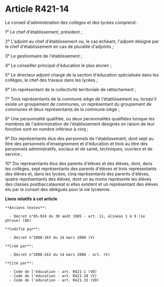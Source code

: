 # Article R421-14

Le conseil d'administration des collèges et des lycées comprend :

1° Le chef d'établissement, président ;

2° L'adjoint au chef d'établissement ou, le cas échéant, l'adjoint désigné par le chef d'établissement en cas de pluralité
d'adjoints ;

3° Le gestionnaire de l'établissement ;

4° Le conseiller principal d'éducation le plus ancien ;

5° Le directeur adjoint chargé de la section d'éducation spécialisée dans les collèges, le chef des travaux dans les lycées ;

6° Un représentant de la collectivité territoriale de rattachement ;

7° Trois représentants de la commune siège de l'établissement ou, lorsqu'il existe un groupement de communes, un représentant
du groupement de communes et deux représentants de la commune siège ;

8° Une personnalité qualifiée, ou deux personnalités qualifiées lorsque les membres de l'administration de l'établissement
désignés en raison de leur fonction sont en nombre inférieur à cinq ;

9° Dix représentants élus des personnels de l'établissement, dont sept au titre des personnels d'enseignement et d'éducation
et trois au titre des personnels administratifs, sociaux et de santé, techniques, ouvriers et de service ;

10° Dix représentants élus des parents d'élèves et des élèves, dont, dans les collèges, sept représentants des parents
d'élèves et trois représentants des élèves et, dans les lycées, cinq représentants des parents d'élèves, quatre représentants
des élèves, dont un au moins représente les élèves des classes postbaccalauréat si elles existent et un représentant des
élèves élu par le conseil des délégués pour la vie lycéenne.

**Liens relatifs à cet article**

	**Anciens textes**:

	  - Décret n°85-924 du 30 août 1985 - art. 11, alinéas 1 à 9 (1e phrase) (Ab)

	**Codifié par**:

	  - Décret n°2008-263 du 14 mars 2008 (V)

	**Créé par**:

	  - Décret n°2008-263 du 14 mars 2008 - art. (V)

	**Cité par**:

	  - Code de l'éducation - art. R421-1 (VD)
	  - Code de l'éducation - art. R421-18 (V)
	  - Code de l'éducation - art. R421-33 (VD)
